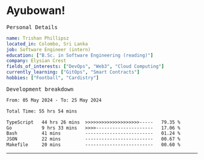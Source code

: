 # Ayubowan!

<samp>Personal Details</samp>

```yaml
name: Trishan Phillipsz
located_in: Colombo, Sri Lanka
job: Software Engineer (intern)
education: ["B.Sc. in Software Engineering (reading)"]
company: Elysian Crest
fields_of_interests: ["DevOps", "Web3", "Cloud Computing"]
currently_learning: ["GitOps", "Smart Contracts"]
hobbies: ["Football", "Cardistry"]
```

<samp>Development breakdown</samp>

<!--START_SECTION:waka-->

```txt
From: 05 May 2024 - To: 25 May 2024

Total Time: 55 hrs 54 mins

TypeScript   44 hrs 26 mins  >>>>>>>>>>>>>>>>>>>>-----   79.35 %
Go           9 hrs 33 mins   >>>>---------------------   17.06 %
Bash         41 mins         -------------------------   01.24 %
JSON         22 mins         -------------------------   00.67 %
Makefile     20 mins         -------------------------   00.60 %
```

<!--END_SECTION:waka-->

---

